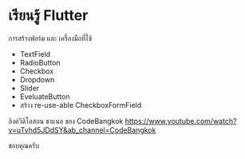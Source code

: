 # เรียนรู้ Flutter
การสร้างฟอร์ม และ เครื่องมือที่ใช้
- TextField
- RadioButton
- Checkbox
- Dropdown
- Slider
- EveluateButton
- สร้าง re-use-able CheckboxFormField
 

ลิงค์วิดิโอสอน
ชาแนล ของ CodeBangkok
https://www.youtube.com/watch?v=uTvhd5JDdSY&ab_channel=CodeBangkok

ขอบคุณครับ
